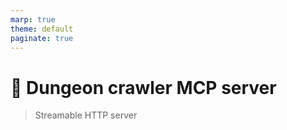 ```yaml
---
marp: true
theme: default
paginate: true
---
```

# 🏰 Dungeon crawler **MCP server**
> Streamable HTTP server
